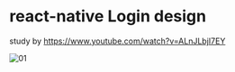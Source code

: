# react-native Login design
 study by https://www.youtube.com/watch?v=ALnJLbjI7EY

![01](https://user-images.githubusercontent.com/80196373/147869807-847e86ae-a318-456c-8171-ad59dd90b999.png)
